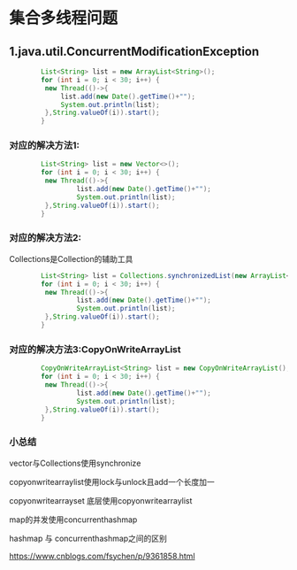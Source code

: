 # 集合多线程问题

## 1.java.util.ConcurrentModificationException

```java
        List<String> list = new ArrayList<String>();
        for (int i = 0; i < 30; i++) {
         new Thread(()->{
             list.add(new Date().getTime()+"");
             System.out.println(list);
         },String.valueOf(i)).start();
        }		
```

### 对应的解决方法1:

```java
        List<String> list = new Vector<>();
        for (int i = 0; i < 30; i++) {
         new Thread(()->{
                 list.add(new Date().getTime()+"");
                 System.out.println(list);
         },String.valueOf(i)).start();
        }		
```

### 对应的解决方法2:

Collections是Collection的辅助工具

```java
        List<String> list = Collections.synchronizedList(new ArrayList<>());
        for (int i = 0; i < 30; i++) {
         new Thread(()->{
                 list.add(new Date().getTime()+"");
                 System.out.println(list);
         },String.valueOf(i)).start();
        }
```

### 对应的解决方法3:CopyOnWriteArrayList

```java
        CopyOnWriteArrayList<String> list = new CopyOnWriteArrayList();
        for (int i = 0; i < 30; i++) {
         new Thread(()->{
                 list.add(new Date().getTime()+"");
                 System.out.println(list);
         },String.valueOf(i)).start();
        }
```

### 小总结

vector与Collections使用synchronize

copyonwritearraylist使用lock与unlock且add一个长度加一

copyonwritearrayset  底层使用copyonwritearraylist

map的并发使用concurrenthashmap

hashmap 与 concurrenthashmap之间的区别

https://www.cnblogs.com/fsychen/p/9361858.html



